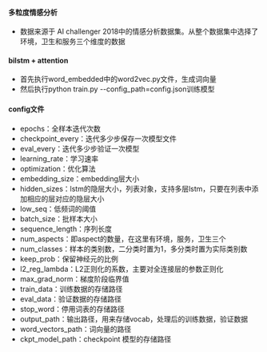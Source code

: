 #### 多粒度情感分析

* 数据来源于 AI challenger 2018中的情感分析数据集。从整个数据集中选择了环境，卫生和服务三个维度的数据

#### bilstm + attention
* 首先执行word_embedded中的word2vec.py文件，生成词向量
* 然后执行python train.py --config_path=config.json训练模型

#### config文件

* epochs：全样本迭代次数
* checkpoint_every：迭代多少步保存一次模型文件
* eval_every：迭代多少步验证一次模型
* learning_rate：学习速率
* optimization：优化算法
* embedding_size：embedding层大小
* hidden_sizes：lstm的隐层大小，列表对象，支持多层lstm，只要在列表中添加相应的层对应的隐层大小
* low_seq：低频词的阈值
* batch_size：批样本大小
* sequence_length：序列长度
* num_aspects：即aspect的数量，在这里有环境，服务，卫生三个
* num_classes：样本的类别数，二分类时置为1，多分类时置为实际类别数
* keep_prob：保留神经元的比例
* l2_reg_lambda：L2正则化的系数，主要对全连接层的参数正则化
* max_grad_norm：梯度阶段临界值
* train_data：训练数据的存储路径
* eval_data：验证数据的存储路径
* stop_word：停用词表的存储路径
* output_path：输出路径，用来存储vocab，处理后的训练数据，验证数据
* word_vectors_path：词向量的路径
* ckpt_model_path：checkpoint 模型的存储路径